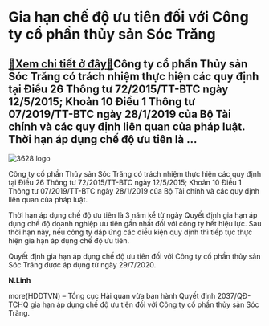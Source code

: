 Gia hạn chế độ ưu tiên đối với Công ty cổ phần thủy sản Sóc Trăng
=================================================================

[:gift:Xem chi tiết ở đây:gift:](https://hddtvn.com/gia-han-che-do-uu-tien-doi-voi-cong-ty-co-phan-thuy-san-soc-trang/)Công ty cổ phần Thủy sản Sóc Trăng có trách nhiệm thực hiện các quy định tại Điều 26 Thông tư 72/2015/TT-BTC ngày 12/5/2015; Khoản 10 Điều 1 Thông tư 07/2019/TT-BTC ngày 28/1/2019 của Bộ Tài chính và các quy định liên quan của pháp luật. Thời hạn áp dụng chế độ ưu tiên là …
----------------------------------------------------------------------------------------------------------------------------------------------------------------------------------------------------------------------------------------------------------------------------------





![3628 logo](https://haiquanonline.com.vn/stores/news_dataimages/linhntn/072020/30/09/3628_logo.png?rt=20200730101723 "Gia hạn chế độ ưu tiên đối với Công ty cổ phần thủy sản Sóc Trăng")


 



Công ty cổ phần Thủy sản Sóc Trăng có trách nhiệm thực hiện các quy định tại Điều 26 Thông tư 72/2015/TT-BTC ngày 12/5/2015; Khoản 10 Điều 1 Thông tư 07/2019/TT-BTC ngày 28/1/2019 của Bộ Tài chính và các quy định liên quan của pháp luật.


Thời hạn áp dụng chế độ ưu tiên là 3 năm kể từ ngày Quyết định gia hạn áp dụng chế độ doanh nghiệp ưu tiên gần nhất đối với công ty hết hiệu lực. Sau thời hạn này, nếu công ty đáp ứng các điều kiện quy định thì tiếp tục thực hiện gia hạn áp dụng chế độ ưu tiên.


Quyết định gia hạn áp dụng chế độ ưu tiên đối với Công ty cổ phần thủy sản Sóc Trăng được áp dụng từ ngày 29/7/2020.




**N.Linh**



more(HDDTVN) – Tổng cục Hải quan vừa ban hành Quyết định 2037/QĐ-TCHQ gia hạn áp dụng chế độ ưu tiên đối với Công ty cổ phần thủy sản Sóc Trăng.


